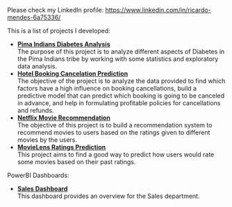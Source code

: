 Please check my LinkedIn profile: https://www.linkedin.com/in/ricardo-mendes-6a75336/

This is a list of projects I developed:
* <b>[Pima Indians Diabetes Analysis](Pima_Indians_Diabetes_Analysis)</b><br>The purpose of this project is to analyze different aspects of Diabetes in the Pima Indians tribe by working with some statistics and exploratory data analysis.
* <b>[Hotel Booking Cancelation Prediction](Hotel_Booking_Cancellation_Prediction)</b><br>The objective of the project is to analyze the data provided to find which factors have a high influence on booking cancellations, build a predictive model that can predict which booking is going to be canceled in advance, and help in formulating profitable policies for cancellations and refunds.
* <b>[Netflix Movie Recommendation](Netflix_Movie_Recommendation)</b><br>The objective of this project is to build a recommendation system to recommend movies to users based on the ratings given to different movies by the users.
* <b>[MovieLens Ratings Prediction](MovieLens_Ratings_Prediction)</b><br>This project aims to find a good way to predict how users would rate some movies based on their past ratings.

PowerBI Dashboards:
* <b>[Sales Dashboard](PowerBI/Sales%20Dashboard)</b><br>This dashboard provides an overview for the Sales department.